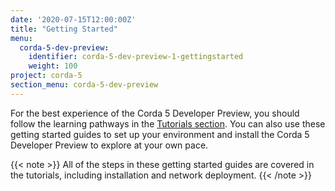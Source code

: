 ```yaml
---
date: '2020-07-15T12:00:00Z'
title: "Getting Started"
menu:
  corda-5-dev-preview:
    identifier: corda-5-dev-preview-1-gettingstarted
    weight: 100
project: corda-5
section_menu: corda-5-dev-preview
---
```

For the best experience of the Corda 5 Developer Preview, you should follow the learning pathways in the [Tutorials section](../tutorials/overview.html). You can also use these getting started guides to set up your environment and install the Corda 5 Developer Preview to explore at your own pace.

{{< note >}}
All of the steps in these getting started guides are covered in the tutorials, including installation and network deployment.
{{< /note >}}
